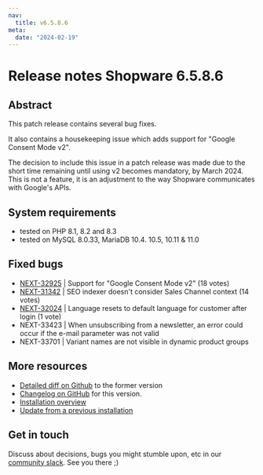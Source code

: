 ```yaml
---
nav:
  title: v6.5.8.6
meta:
  date: "2024-02-19"
---
```


# Release notes Shopware 6.5.8.6

## Abstract

This patch release contains several bug fixes.

It also contains a housekeeping issue which adds support for "Google Consent Mode v2".

The decision to include this issue in a patch release was made due to the short time remaining until using v2 becomes mandatory, by March 2024.
This is not a feature, it is an adjustment to the way Shopware communicates with Google's APIs.

## System requirements

* tested on PHP 8.1, 8.2 and 8.3
* tested on MySQL 8.0.33, MariaDB 10.4. 10.5, 10.11 & 11.0

## Fixed bugs

* [NEXT-32925](https://issues.shopware.com/issues/NEXT-32925) | Support for "Google Consent Mode v2" (18 votes)
* [NEXT-31342](https://issues.shopware.com/issues/NEXT-31342) | SEO indexer doesn't consider Sales Channel context (14 votes)
* [NEXT-32024](https://issues.shopware.com/issues/NEXT-32024) | Language resets to default language for customer after login (1 vote)
* NEXT-33423 | When unsubscribing from a newsletter, an error could occur if the e-mail parameter was not valid
* NEXT-33701 | Variant names are not visible in dynamic product groups

## More resources

* [Detailed diff on Github](https://github.com/shopware/shopware/compare/v6.5.8.5...v6.5.8.6) to the former version
* [Changelog on GitHub](https://github.com/shopware/shopware/blob/v6.5.8.6/CHANGELOG.md) for this version.
* [Installation overview](https://developer.shopware.com/docs/guides/installation/)
* [Update from a previous installation](https://developer.shopware.com/docs/guides/installation/template.html#update-shopware)

## Get in touch

Discuss about decisions, bugs you might stumble upon, etc in our [community slack](https://slack.shopware.com). See you there ;)
